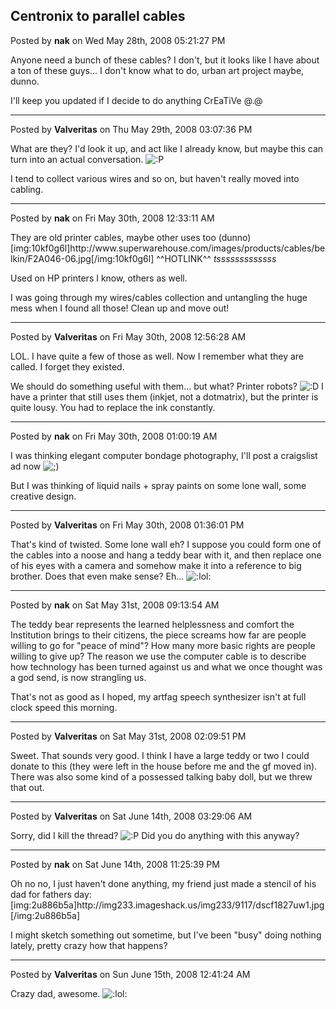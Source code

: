 ## Centronix to parallel cables
Posted by **nak** on Wed May 28th, 2008 05:21:27 PM

Anyone need a bunch of these cables? I don't, but it looks like I have about a ton of these guys... I don't know what to do, urban art project maybe, dunno.

I'll keep you updated if I decide to do anything CrEaTiVe @.@

--------------------------------------------------------------------------------

Posted by **Valveritas** on Thu May 29th, 2008 03:07:36 PM

What are they?  I'd look it up, and act like I already know, but maybe this can turn into an actual conversation.   <!-- s:P --><img src="{SMILIES_PATH}/icon_razz.gif" alt=":P" title="Razz" /><!-- s:P -->

I tend to collect various wires and so on, but haven't really moved into cabling.

--------------------------------------------------------------------------------

Posted by **nak** on Fri May 30th, 2008 12:33:11 AM

They are old printer cables, maybe other uses too (dunno)
[img:10kf0g6l]http&#58;//www&#46;superwarehouse&#46;com/images/products/cables/belkin/F2A046-06&#46;jpg[/img:10kf0g6l]
^^HOTLINK^^ *tsssssssssssss*

Used on HP printers I know, others as well.

I was going through my wires/cables collection and untangling the huge mess when I found all those! Clean up and move out!

--------------------------------------------------------------------------------

Posted by **Valveritas** on Fri May 30th, 2008 12:56:28 AM

LOL. I have quite a few of those as well. Now I remember what they are called.  I forget they existed.

We should do something useful with them... but what?  Printer robots? <!-- s:D --><img src="{SMILIES_PATH}/icon_e_biggrin.gif" alt=":D" title="Very Happy" /><!-- s:D -->  I have a printer that still uses them (inkjet, not a dotmatrix), but the printer is quite lousy. You had to replace the ink constantly.

--------------------------------------------------------------------------------

Posted by **nak** on Fri May 30th, 2008 01:00:19 AM

I was thinking elegant computer bondage photography, I'll post a craigslist ad now  <!-- s;) --><img src="{SMILIES_PATH}/icon_e_wink.gif" alt=";)" title="Wink" /><!-- s;) --> 

But I was thinking of liquid nails + spray paints on some lone wall, some creative design.

--------------------------------------------------------------------------------

Posted by **Valveritas** on Fri May 30th, 2008 01:36:01 PM

That's kind of twisted.  Some lone wall eh?   I suppose you could form one of the cables into a noose and hang a teddy bear with it, and then replace one of his eyes with a camera and somehow make it into a reference to big brother.   Does that even make sense?  Eh...  <!-- s:lol: --><img src="{SMILIES_PATH}/icon_lol.gif" alt=":lol:" title="Laughing" /><!-- s:lol: -->

--------------------------------------------------------------------------------

Posted by **nak** on Sat May 31st, 2008 09:13:54 AM

The teddy bear represents the learned helplessness and comfort the Institution brings to their citizens, the piece screams how far are people willing to go for &quot;peace of mind&quot;?  How many more basic rights are people willing to give up?  The reason we use the computer cable is to describe how technology has been turned against us and what we once thought was a god send, is now strangling us.

That's not as good as I hoped, my artfag speech synthesizer isn't at full clock speed this morning.

--------------------------------------------------------------------------------

Posted by **Valveritas** on Sat May 31st, 2008 02:09:51 PM

Sweet. That sounds very good.  I think I have a large teddy or two I could donate to this (they were left in the house before me and the gf moved in).   There was also some kind of a possessed talking baby doll, but we threw that out.

--------------------------------------------------------------------------------

Posted by **Valveritas** on Sat June 14th, 2008 03:29:06 AM

Sorry, did I kill the thread?  <!-- s:P --><img src="{SMILIES_PATH}/icon_razz.gif" alt=":P" title="Razz" /><!-- s:P -->  Did you do anything with this anyway?

--------------------------------------------------------------------------------

Posted by **nak** on Sat June 14th, 2008 11:25:39 PM

Oh no no, I just haven't done anything, my friend just made a stencil of his dad for fathers day:
[img:2u886b5a]http&#58;//img233&#46;imageshack&#46;us/img233/9117/dscf1827uw1&#46;jpg[/img:2u886b5a]

I might sketch something out sometime, but I've been &quot;busy&quot; doing nothing lately, pretty crazy how that happens?

--------------------------------------------------------------------------------

Posted by **Valveritas** on Sun June 15th, 2008 12:41:24 AM

Crazy dad, awesome.   <!-- s:lol: --><img src="{SMILIES_PATH}/icon_lol.gif" alt=":lol:" title="Laughing" /><!-- s:lol: -->
